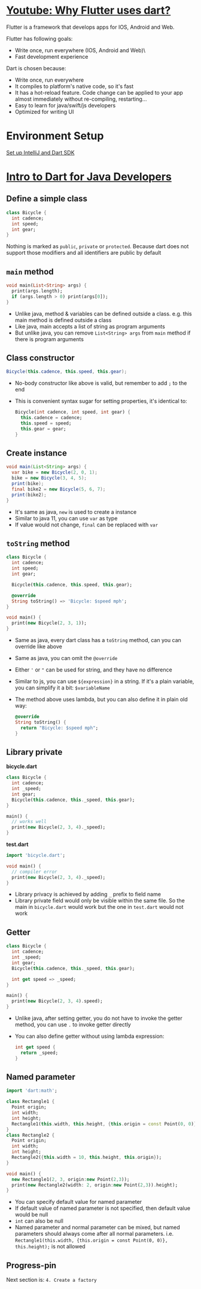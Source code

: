 # [Youtube: Why Flutter uses dart?](https://youtu.be/5F-6n_2XWR8)

Flutter is a framework that develops apps for IOS, Android and Web.

Flutter has following goals:

- Write once, run everywhere (IOS, Android and Web)\
- Fast development experience

Dart is chosen because:

- Write once, run everywhere
- It compiles to platform's native code, so it's fast
- It has a hot-reload feature. Code change can be applied to your app almost immediately without re-compiling, restarting...
- Easy to learn for java/swift/js developers
- Optimized for writing UI

# Environment Setup

[Set up IntelliJ and Dart SDK](https://dart.dev/tools/jetbrains-plugin)

# [Intro to Dart for Java Developers](https://codelabs.developers.google.com/codelabs/from-java-to-dart)

## Define a simple class

```dart
class Bicycle {
  int cadence;
  int speed;
  int gear;
}
```

Nothing is marked as `public`, `private` or `protected`. Because dart does not support those modifiers and all identifiers are public by default

## `main` method

```dart
void main(List<String> args) {
  print(args.length);
  if (args.length > 0) print(args[0]);
}
```

- Unlike java, method & variables can be defined outside a class. e.g. this main method is defined outside a class
- Like java, main accepts a list of string as program arguments
- But unlike java, you can remove `List<String> args` from `main` method if there is program arguments

## Class constructor

```java
Bicycle(this.cadence, this.speed, this.gear);
```

- No-body constructor like above is valid, but remember to add `;` to the end

- This is convenient syntax sugar for setting properties, it's identical to:

  ```dart
  Bicycle(int cadence, int speed, int gear) {
    this.cadence = cadence;
    this.speed = speed;
    this.gear = gear;
  }
  ```

## Create instance

```java
void main(List<String> args) {
  var bike = new Bicycle(2, 0, 1);
  bike = new Bicycle(3, 4, 5);
  print(bike);
  final bike2 = new Bicycle(5, 6, 7);
  print(bike2);
}
```

- It's same as java, `new` is used to create a instance
- Similar to java 11, you can use `var` as type
- If value would not change, `final` can be replaced with `var`

## `toString` method

```dart
class Bicycle {
  int cadence;
  int speed;
  int gear;

  Bicycle(this.cadence, this.speed, this.gear);

  @override
  String toString() => 'Bicycle: $speed mph';
}

void main() {
  print(new Bicycle(2, 3, 1));
}
```

- Same as java, every dart class has a `toString` method, can you can override like above

- Same as java, you can omit the `@override`

- Either `'` or `"` can be used for string, and they have no difference

- Similar to js, you can use `${expression}` in a string. If it's a plain variable, you can simplify it a bit: `$variableName`

- The method above uses lambda, but you can also define it in plain old way:

  ```dart
  @override
  String toString() {
    return "Bicycle: $speed mph";
  }
  ```

## Library private

**bicycle.dart**

```dart
class Bicycle {
  int cadence;
  int _speed;
  int gear;
  Bicycle(this.cadence, this._speed, this.gear);
}

main() {
  // works well
  print(new Bicycle(2, 3, 4)._speed);
}
```

**test.dart**

```dart
import 'bicycle.dart';

void main() {
  // compiler error
  print(new Bicycle(2, 3, 4)._speed);
}
```

- Library privacy is achieved by adding `_` prefix to field name
- Library private field would only be visible within the same file. So the main in `bicycle.dart` would work but the one in `test.dart` would not work

## Getter

```dart
class Bicycle {
  int cadence;
  int _speed;
  int gear;
  Bicycle(this.cadence, this._speed, this.gear);

  int get speed => _speed;
}

main() {
  print(new Bicycle(2, 3, 4).speed);
}
```

- Unlike java, after setting getter, you do not have to invoke the getter method, you can use `.` to invoke getter directly

- You can also define getter without using lambda expression:

  ```dart
  int get speed {
    return _speed;
  }
  ```

## Named parameter

```dart
import 'dart:math';

class Rectangle1 {
  Point origin;
  int width;
  int height;
  Rectangle1(this.width, this.height, {this.origin = const Point(0, 0)});
}
class Rectangle2 {
  Point origin;
  int width;
  int height;
  Rectangle2({this.width = 10, this.height, this.origin});
}

void main() {
  new Rectangle1(2, 3, origin:new Point(2,3));
  print(new Rectangle2(width: 2, origin:new Point(2,3)).height);
}

```

- You can specify default value for named parameter
- If default value of named parameter is not specified, then default value would be null
- `int` can also be null
- Named parameter and normal parameter can be mixed, but named parameters should always come after all normal parameters. i.e. `Rectangle1(this.width, {this.origin = const Point(0, 0)}, this.height);` is not allowed

## Progress-pin

Next section is: `4. Create a factory`























